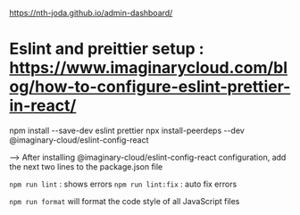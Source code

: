 https://nth-joda.github.io/admin-dashboard/

# Eslint and preittier setup : https://www.imaginarycloud.com/blog/how-to-configure-eslint-prettier-in-react/

npm install --save-dev eslint prettier
npx install-peerdeps --dev @imaginary-cloud/eslint-config-react

--> After installing @imaginary-cloud/eslint-config-react configuration, add the next two lines to the package.json file

`npm run lint` : shows errors
`npm run lint:fix` : auto fix errors

`npm run format` will format the code style of all JavaScript files
